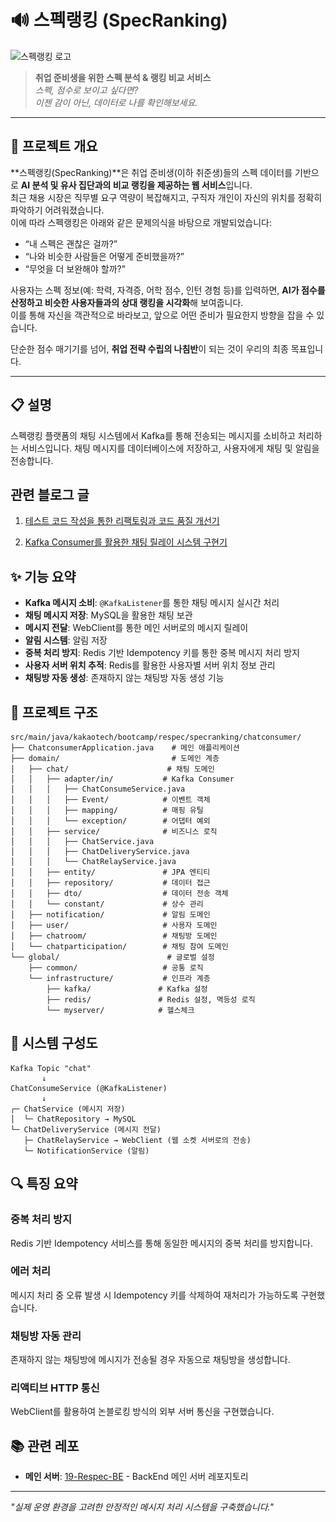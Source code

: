 # 🔊 스펙랭킹 (SpecRanking) 

<img src="https://github.com/100-hours-a-week/19-Respec-WIKI/blob/main/스펙랭킹%20로고.png" alt="스펙랭킹 로고" width="300"/>


> **취업 준비생을 위한 스펙 분석 & 랭킹 비교 서비스**  
> _스펙, 점수로 보이고 싶다면?_  
> _이젠 감이 아닌, 데이터로 나를 확인해보세요._

---

## 📌 프로젝트 개요

**스펙랭킹(SpecRanking)**은 취업 준비생(이하 취준생)들의 스펙 데이터를 기반으로 **AI 분석 및 유사 집단과의 비교 랭킹을 제공하는 웹 서비스**입니다.  
최근 채용 시장은 직무별 요구 역량이 복잡해지고, 구직자 개인이 자신의 위치를 정확히 파악하기 어려워졌습니다.  
이에 따라 스펙랭킹은 아래와 같은 문제의식을 바탕으로 개발되었습니다:

- “내 스펙은 괜찮은 걸까?”
- “나와 비슷한 사람들은 어떻게 준비했을까?”
- “무엇을 더 보완해야 할까?”

사용자는 스펙 정보(예: 학력, 자격증, 어학 점수, 인턴 경험 등)를 입력하면, **AI가 점수를 산정하고 비슷한 사용자들과의 상대 랭킹을 시각화**해 보여줍니다.  
이를 통해 자신을 객관적으로 바라보고, 앞으로 어떤 준비가 필요한지 방향을 잡을 수 있습니다.  

단순한 점수 매기기를 넘어, **취업 전략 수립의 나침반**이 되는 것이 우리의 최종 목표입니다.

---

## 📋 설명

스펙랭킹 플랫폼의 채팅 시스템에서 Kafka를 통해 전송되는 메시지를 소비하고 처리하는 서비스입니다. 채팅 메시지를 데이터베이스에 저장하고, 사용자에게 채팅 및 알림을 전송합니다.

## 관련 블로그 글

1. [테스트 코드 작성을 통한 리팩토링과 코드 품질 개선기](https://aole.tistory.com/174)

2. [Kafka Consumer를 활용한 채팅 릴레이 시스템 구현기](https://aole.tistory.com/172)

## ✨ 기능 요약

- **Kafka 메시지 소비**: `@KafkaListener`를 통한 채팅 메시지 실시간 처리
- **채팅 메시지 저장**: MySQL을 활용한 채팅 보관
- **메시지 전달**: WebClient를 통한 메인 서버로의 메시지 릴레이
- **알림 시스템**: 알림 저장
- **중복 처리 방지**: Redis 기반 Idempotency 키를 통한 중복 메시지 처리 방지
- **사용자 서버 위치 추적**: Redis를 활용한 사용자별 서버 위치 정보 관리
- **채팅방 자동 생성**: 존재하지 않는 채팅방 자동 생성 기능

## 📄 프로젝트 구조

```
src/main/java/kakaotech/bootcamp/respec/specranking/chatconsumer/
├── ChatconsumerApplication.java    # 메인 애플리케이션
├── domain/                         # 도메인 계층
│   ├── chat/                      # 채팅 도메인
│   │   ├── adapter/in/           # Kafka Consumer
│   │   │   ├── ChatConsumeService.java
│   │   │   ├── Event/            # 이벤트 객체
│   │   │   ├── mapping/          # 매핑 유틸
│   │   │   └── exception/        # 어댑터 예외
│   │   ├── service/              # 비즈니스 로직
│   │   │   ├── ChatService.java
│   │   │   ├── ChatDeliveryService.java
│   │   │   └── ChatRelayService.java
│   │   ├── entity/               # JPA 엔티티
│   │   ├── repository/           # 데이터 접근
│   │   ├── dto/                  # 데이터 전송 객체
│   │   └── constant/             # 상수 관리
│   ├── notification/             # 알림 도메인
│   ├── user/                     # 사용자 도메인
│   ├── chatroom/                 # 채팅방 도메인
│   └── chatparticipation/        # 채팅 참여 도메인
└── global/                        # 글로벌 설정
    ├── common/                   # 공통 로직
    └── infrastructure/           # 인프라 계층
        ├── kafka/               # Kafka 설정
        ├── redis/               # Redis 설정, 멱등성 로직
        └── myserver/            # 헬스체크
```

## 🧩 시스템 구성도

```
Kafka Topic "chat" 
       ↓
ChatConsumeService (@KafkaListener)
       ↓
┌─ ChatService (메시지 저장)
│  └─ ChatRepository → MySQL
└─ ChatDeliveryService (메시지 전달)
   ├─ ChatRelayService → WebClient (웹 소켓 서버로의 전송)
   └─ NotificationService (알림)
```



## 🔍 특징 요약

### 중복 처리 방지

Redis 기반 Idempotency 서비스를 통해 동일한 메시지의 중복 처리를 방지합니다.

### 에러 처리

메시지 처리 중 오류 발생 시 Idempotency 키를 삭제하여 재처리가 가능하도록 구현했습니다.

### 채팅방 자동 관리

존재하지 않는 채팅방에 메시지가 전송될 경우 자동으로 채팅방을 생성합니다.

### 리액티브 HTTP 통신

WebClient를 활용하여 논블로킹 방식의 외부 서버 통신을 구현했습니다.

## 📚 관련 레포

- **메인 서버**: [19-Respec-BE](https://github.com/100-hours-a-week/19-Respec-BE/tree/main) - BackEnd 메인 서버 레포지토리

---

*"실제 운영 환경을 고려한 안정적인 메시지 처리 시스템을 구축했습니다."*

